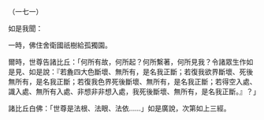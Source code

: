 （一七一）

如是我聞：

一時，佛住舍衛國祇樹給孤獨園。

爾時，世尊告諸比丘：「何所有故，何所起？何所繫著，何所見我？令諸眾生作如是見、如是說：『若麁四大色斷壞、無所有，是名我正斷；若復我欲界斷壞、死後無所有，是名我正斷；若復我色界死後斷壞、無所有，是名我正斷；若得空入處、識入處、無所有入處、非想非非想入處，我死後斷壞、無所有，是名我正斷。』？」

諸比丘白佛：「世尊是法根、法眼、法依……」如是廣說，次第如上三經。



